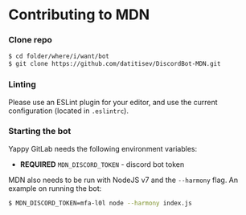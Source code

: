 # Contributing to MDN

### Clone repo

```sh
$ cd folder/where/i/want/bot
$ git clone https://github.com/datitisev/DiscordBot-MDN.git
```

### Linting

Please use an ESLint plugin for your editor, and use the current configuration (located in `.eslintrc`).

### Starting the bot

Yappy GitLab needs the following environment variables:

- **REQUIRED** `MDN_DISCORD_TOKEN` - discord bot token

MDN also needs to be run with NodeJS v7 and the `--harmony` flag.
An example on running the bot:

```sh
$ MDN_DISCORD_TOKEN=mfa-l0l node --harmony index.js
```